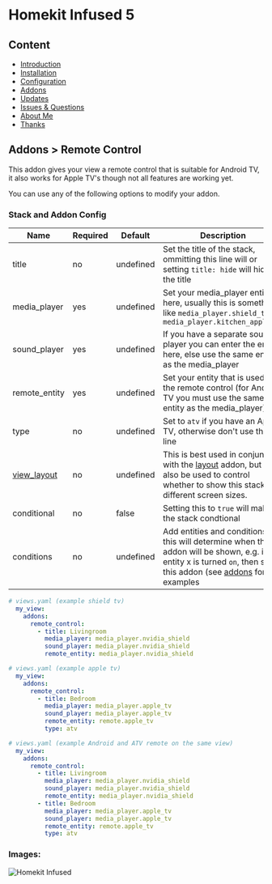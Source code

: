 # Homekit Infused 5

## Content
- [Introduction](../index.md)
- [Installation](../installation.md)
- [Configuration](../configuration.md)
- [Addons](../addons.md)
- [Updates](../updates.md)
- [Issues & Questions](../issues.md)
- [About Me](../about.md)
- [Thanks](../thanks.md)

## Addons > Remote Control

This addon gives your view a remote control that is suitable for Android TV, it also works for Apple TV's though not all features are working yet.

You can use any of the following options to modify your addon.

### Stack and Addon Config

| Name | Required | Default | Description |
|----------------------------------|-------------|----------------------|-----------------------------------------------------------------------------------------------------------------------------------------------------------------------------------|
| title | no | undefined | Set the title of the stack, ommitting this line will or setting `title: hide` will hide the title |
| media_player | yes | undefined | Set your media_player entity here, usually this is something like `media_player.shield_tv` or `media_player.kitchen_apple_tv` |
| sound_player | yes | undefined | If you have a separate sound player you can enter the entity here, else use the same entity as the media_player |
| remote_entity | yes | undefined | Set your entity that is used as the remote control (for Android TV you must use the same entity as the media_player) |
| type | no | undefined | Set to `atv` if you have an Apple TV, otherwise don't use this line |
| [view_layout](layout.md#view-layout) | no | undefined | This is best used in conjunction with the [layout](layout.md#view-layout) addon, but can also be used to control whether to show this stack on different screen sizes. |
| conditional | no | false | Setting this to `true` will make the stack condtional |
| conditions | no | undefined | Add entities and conditions, this will determine when this addon will be shown, e.g. if entity x is turned `on`, then show this addon (see [addons](../addons.md) for examples |

```yaml
# views.yaml (example shield tv)
  my_view:
    addons:
      remote_control:
        - title: Livingroom
          media_player: media_player.nvidia_shield
          sound_player: media_player.nvidia_shield
          remote_entity: media_player.nvidia_shield
```   
```yaml
# views.yaml (example apple tv)
  my_view:
    addons:
      remote_control:
        - title: Bedroom
          media_player: media_player.apple_tv
          sound_player: media_player.apple_tv
          remote_entity: remote.apple_tv
          type: atv
```  
```yaml
# views.yaml (example Android and ATV remote on the same view)
  my_view:
    addons:
      remote_control:
        - title: Livingroom
          media_player: media_player.nvidia_shield
          sound_player: media_player.nvidia_shield
          remote_entity: media_player.nvidia_shield
        - title: Bedroom
          media_player: media_player.apple_tv
          sound_player: media_player.apple_tv
          remote_entity: remote.apple_tv
          type: atv
```  

### Images:

![Homekit Infused](../images/hki-remote-control.png)
